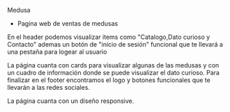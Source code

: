 Medusa

* Pagina web de ventas de medusas

En el header podemos visualizar items como "Catalogo,Dato curioso y Contacto" ademas un botón de "inicio de sesión" funcional que te llevará a una pestaña para logear al usuario

La página cuanta con cards para visualizar algunas de las medusas y con un cuadro de información donde se puede visualizar el dato curioso. Para finalizar en el footer encontramos el logo y botones funcionales que te llevarán a las redes sociales.

La página cuanta con un diseño responsive.
